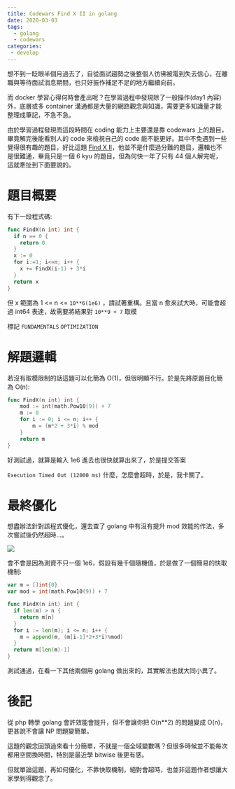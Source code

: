 ```yaml
---
title: Codewars Find X II in golang
date: 2020-03-03
tags:
  - golang
  - codewars
categories:
 - develop
---
```


想不到一眨眼半個月過去了，自從面試趨勢之後整個人彷彿被電到失去信心，在離職與等待面試消息期間，也只好振作補足不足的地方繼續向前。

而 docker 學習心得何時會產出呢？在學習過程中發現除了一般操作(day1 內容)外，底層或多 container 溝通都是大量的網路觀念與知識，需要更多知識量才能整理成筆記，不急不急。

由於學習過程發現而這段時間在 coding 能力上主要還是靠 codewars 上的題目，畢竟解完後能看別人的 code 來檢視自己的 code 能不能更好。其中不免遇到一些覺得很有趣的題目，好比這題 [Find X II](https://www.codewars.com/kata/5d339b01496f8d001054887f)，他並不是什麼過分難的題目，邏輯也不是很難通，畢竟只是一個 6 kyu 的題目，但為何快一年了只有 44 個人解完呢，這就牽扯到下面要說的。

# 題目概要

有下一段程式碼:

``` go
func FindX(n int) int {
  if n == 0 {
    return 0
  }
  x := 0
  for i:=1; i<=n; i++ {
    x += FindX(i-1) + 3*i
  }
  return x
}
```

但 x 範圍為 1 <= n <= `10**6(1e6)` ，請試著重構。且當 n 愈來試大時，可能會超過 int64 表達，故需要將結果對 `10**9 + 7` 取模

標記 `FUNDAMENTALS`  `OPTIMIZATION`
# 解題邏輯

若沒有取模限制的話這題可以化簡為 O(1)，但很明顯不行。於是先將原題目化簡為 O(n):

``` go
func FindX(n int) int {
    mod := int(math.Pow10(9)) + 7
	m := 0
	for i := 0; i <= n; i++ {
		m = (m*2 + 3*i) % mod
	}
	return m
}
```

好測試過，就算是輸入 1e6 進去也很快就算出來了，於是提交答案

 `Execution Timed Out (12000 ms)`
什麼，怎麼會超時，於是，我卡關了。

# 最終優化

想盡辦法針對該程式優化，還去查了 golang 中有沒有提升 mod 效能的作法，多次嘗試後仍然超時...。

![](https://img.itw01.com/images/2018/03/11/08/1629_Np7DWm_PM3HETA.jpg!r800x0.jpg)

會不會是因為測資不只一個 1e6，假設有幾千個隨機值，於是做了一個簡易的快取機制:

``` go
var m = []int{0}
var mod = int(math.Pow10(9)) + 7

func FindX(n int) int {
  if len(m) > n {
    return m[n]
  }
  for i := len(m); i <= n; i++ {
    m = append(m, (m[i-1]*2+3*i)%mod)
  }
  return m[len(m)-1]
}
```

測試通過，在看一下其他兩個用 golang 做出來的，其實解法也就大同小異了。

# 後記

從 php 轉學 golang 會許效能會提升，但不會讓你把 O(n**2) 的問題變成 O(n)，更甚說不會讓 NP 問題變簡單。

這題的觀念回頭過來看十分簡單，不就是一個全域變數嗎？但很多時候並不能每次都用空間換時間，特別是最近學 bitwise 後更有感。

但就單論這題，再如何優化，不靠快取機制，絕對會超時，也並非這題作者想讓大家學到得觀念了。

